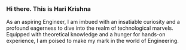 ### Hi there. This is Hari Krishna
As an aspiring Engineer, I am imbued with an insatiable curiosity and a profound eagerness to dive into the realm of technological
marvels. Equipped with theoretical knowledge and a hunger for hands-on experience, I am poised to make my mark in the world
of Engineering.


<!--
**harikrishna1909/harikrishna1909** is a ✨ _special_ ✨ repository because its `README.md` (this file) appears on your GitHub profile.

Here are some ideas to get you started:

- 🔭 I’m currently working on ...
- 🌱 I’m currently learning ...
- 👯 I’m looking to collaborate on ...
- 🤔 I’m looking for help with ...
- 💬 Ask me about ...
- 📫 How to reach me: ...
- 😄 Pronouns: ...
- ⚡ Fun fact: ...
-->
